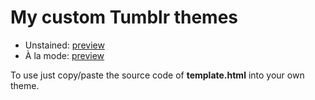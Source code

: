 # My custom Tumblr themes

* Unstained: [preview](http://unstainedtheme.tumblr.com/)
* À la mode: [preview](http://alamodetheme.tumblr.com/)

To use just copy/paste the source code of **template.html** into your own theme.
